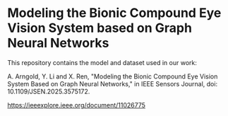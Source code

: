 # Modeling the Bionic Compound Eye Vision System based on Graph Neural Networks

This repository contains the model and dataset used in our work:

A. Arngold, Y. Li and X. Ren, "Modeling the Bionic Compound Eye Vision System Based on Graph Neural Networks," in IEEE Sensors Journal, doi: 10.1109/JSEN.2025.3575172.

https://ieeexplore.ieee.org/document/11026775
